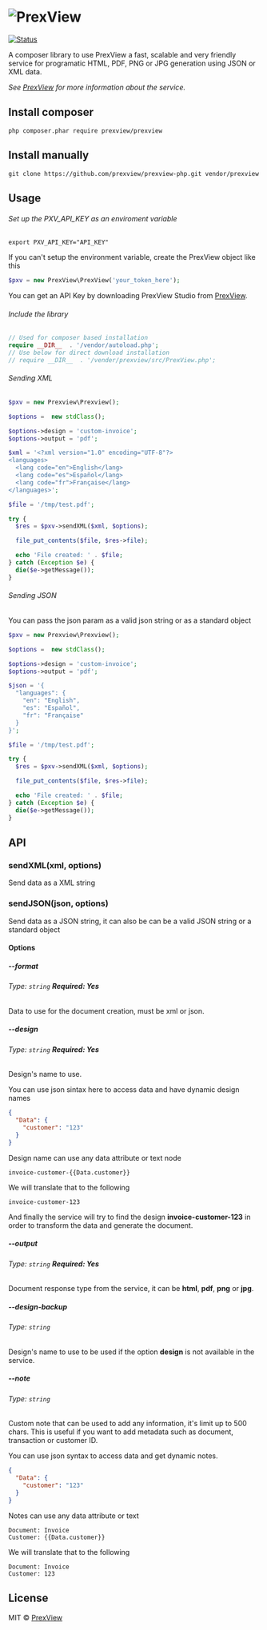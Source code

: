 # ![PrexView](https://prexview.com/media/extension/promo.png)

[![Status](https://travis-ci.org/prexview/prexview-php.svg?branch=master)](https://travis-ci.org/prexview/prexview-php)

A composer library to use PrexView a fast, scalable and very friendly service for programatic HTML, PDF, PNG or JPG generation using JSON or XML data.

*See [PrexView](https://prexview.com) for more information about the service.*


## Install composer

```
php composer.phar require prexview/prexview
```

## Install manually

```
git clone https://github.com/prexview/prexview-php.git vendor/prexview
```

## Usage

###### Set up the PXV_API_KEY as an enviroment variable

```
export PXV_API_KEY="API_KEY"
```

If you can't setup the environment variable, create the PrexView object like this

```php
$pxv = new PrexView\PrexView('your_token_here');
```

You can get an API Key by downloading PrexView Studio from [PrexView](https://prexview.com).

###### Include the library
```php
// Used for composer based installation
require __DIR__  . '/vendor/autoload.php';
// Use below for direct download installation
// require __DIR__  . '/vender/prexview/src/PrexView.php';
```

###### Sending XML

```php
$pxv = new Prexview\Prexview();

$options =  new stdClass();

$options->design = 'custom-invoice';
$options->output = 'pdf';

$xml = '<?xml version="1.0" encoding="UTF-8"?>
<languages>
  <lang code="en">English</lang>
  <lang code="es">Español</lang>
  <lang code="fr">Française</lang>
</languages>';

$file = '/tmp/test.pdf';

try {
  $res = $pxv->sendXML($xml, $options);

  file_put_contents($file, $res->file);

  echo 'File created: ' . $file;
} catch (Exception $e) {
  die($e->getMessage());
}
```

###### Sending JSON

You can pass the json param as a valid json string or as a standard object

```php
$pxv = new Prexview\Prexview();

$options =  new stdClass();

$options->design = 'custom-invoice';
$options->output = 'pdf';

$json = '{
  "languages": {
    "en": "English",
    "es": "Español",
    "fr": "Française"
  }
}';

$file = '/tmp/test.pdf';

try {
  $res = $pxv->sendXML($xml, $options);

  file_put_contents($file, $res->file);

  echo 'File created: ' . $file;
} catch (Exception $e) {
  die($e->getMessage());
}
```

## API

### sendXML(xml, options)

Send data as a XML string

### sendJSON(json, options)

Send data as a JSON string, it can also be can be a valid JSON string or a standard object

#### Options

##### -\-format

###### Type: `string` **Required: Yes**

Data to use for the document creation, must be xml or json.

##### -\-design

###### Type: `string` **Required: Yes**

Design's name to use.

You can use json sintax here to access data and have dynamic design names
```json
{
  "Data": {
    "customer": "123"
  }
}
```
Design name can use any data attribute or text node
```
invoice-customer-{{Data.customer}}
```
We will translate that to the following
```
invoice-customer-123
```

And finally the service will try to find the design **invoice-customer-123** in order to transform the data and generate the document.
  
##### -\-output

###### Type: `string` **Required: Yes**

Document response type from the service, it can be **html**, **pdf**, **png** or **jpg**.

##### -\-design-backup

###### Type: `string`

Design's name to use to be used if the option **design** is not available in the service.

##### -\-note

###### Type: `string`

Custom note that can be used to add any information, it's limit up to 500 chars. This is useful if you want to add metadata such as document, transaction or customer ID.

You can use json syntax to access data and get dynamic notes. 
  
```json
{
  "Data": {
    "customer": "123"
  }
}
```
Notes can use any data attribute or text
```
Document: Invoice
Customer: {{Data.customer}}
```
We will translate that to the following
```
Document: Invoice
Customer: 123
```


## License

MIT © [PrexView](https://prexview.com)
